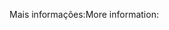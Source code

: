 <span data-ttu-id="9cb88-101">Mais informações:</span><span class="sxs-lookup"><span data-stu-id="9cb88-101">More information:</span></span>
